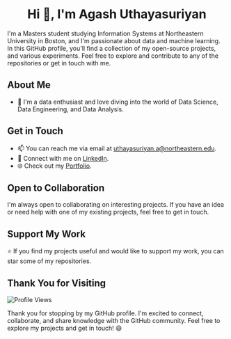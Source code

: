<h1 align="center">Hi 👋, I'm Agash Uthayasuriyan</h1>

I'm a Masters student studying Information Systems at Northeastern University in Boston, and I'm passionate about data and machine learning. In this GitHub profile, you'll find a collection of my open-source projects, and various experiments. Feel free to explore and contribute to any of the repositories or get in touch with me.

## About Me

- 🌱 I'm a data enthusiast and love diving into the world of Data Science, Data Engineering, and Data Analysis.

## Get in Touch

- 📫 You can reach me via email at uthayasuriyan.a@northeastern.edu.
- 💬 Connect with me on [LinkedIn](https://www.linkedin.com/in/agash-uthayasuriyan/).
- 🌐 Check out my [Portfolio](https://agash912.github.io).

## Open to Collaboration

I'm always open to collaborating on interesting projects. If you have an idea or need help with one of my existing projects, feel free to get in touch.

## Support My Work

⭐ If you find my projects useful and would like to support my work, you can star some of my repositories.

## Thank You for Visiting
![Profile Views](https://komarev.com/ghpvc/?username=SivaranjaniSuresj&label=Profile+Views&color=blueviolet)

Thank you for stopping by my GitHub profile. I'm excited to connect, collaborate, and share knowledge with the GitHub community. Feel free to explore my projects and get in touch! 😄

